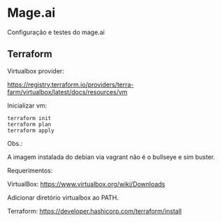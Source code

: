 # Mage.ai

Configuração e testes do mage.ai


## Terraform

Virtualbox provider:

https://registry.terraform.io/providers/terra-farm/virtualbox/latest/docs/resources/vm

Inicializar vm:

```
terraform init
terraform plan
terraform apply
```

Obs.:

A imagem instalada do debian via vagrant não é o bullseye e sim buster.








Requerimentos:

VirtualBox:
https://www.virtualbox.org/wiki/Downloads

Adicionar diretório virtualbox ao PATH.

Terraform:
https://developer.hashicorp.com/terraform/install